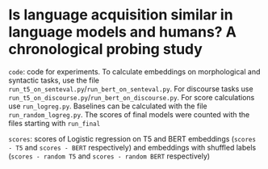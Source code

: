 # Is language acquisition similar in language models and humans? A chronological probing study


`code`: code for experiments. To calculate embeddings on morphological and syntactic tasks, use the file `run_t5_on_senteval.py`/`run_bert_on_senteval.py`. For discourse tasks use `run_t5_on_discourse.py`/`run_bert_on_discourse.py`. For score calculations use `run_logreg.py`. Baselines can be calculated with the file `run_random_logreg.py`. The scores of final models were counted with the files starting with `run_final`

`scores`: scores of  Logistic regression on T5 and BERT embeddings (`scores - T5` and `scores - BERT` respectively) and embeddings with shuffled labels  (`scores - random T5` and `scores - random BERT` respectively)
